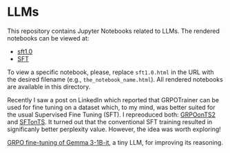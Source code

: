 # LLMs

This repository contains Jupyter Notebooks related to LLMs.  The rendered notebooks can be viewed at:

* [sft1.0](https://lzrdgreen.github.io/LLMs/sft1.0.html)
* [SFT](https://lzrdgreen.github.io/LLMs/SFT.html) 

To view a specific notebook, please, replace `sft1.0.html` in the URL with the desired filename (e.g., `the_notebook_name.html`).  All rendered notebooks are available in this directory.

Recently I saw a post on LinkedIn which reported that GRPOTrainer can be used for fine tuning on a dataset which, to my mind, was better suited for the usual Supervised Fine Tuning (SFT). I repreoduced 
both: [GRPOonTS2](https://lzrdgreen.github.io/LLMs/GRPOonTS2.html) and [SFTonTS](https://lzrdgreen.github.io/LLMs/SFTonTS.html). It turned out that the conventional SFT training resulted in significanly better perplexity value. However, the idea was worth exploring!

[GRPO fine-tuning of Gemma 3-1B-it](https://lzrdgreen.github.io/LLMs/GRPO_Gemma-3-1B.html), a tiny LLM, for improving its reasoning.
